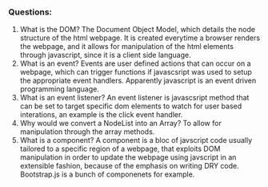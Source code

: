 ### Questions:
1. What is the DOM?
The Document Object Model, which details the node structure of the html webpage. It is created everytime a browser renders the webpage, and it allows for manipulation of the html elements through javascript, since it is a client  side language.
2. What is an event?
Events are user defined actions that can occur on a webpage, which can trigger functions if javascsript was used to setup the appropriate event handlers. Apparently javascript is an event driven programming language.
3. What is an event listener?
An event listener is javascsript method that can be set to target specific dom elements to watch for user based interations, an example is the click event handler.
4. Why would we convert a NodeList into an Array?
To allow for manipulation through the array methods.
5. What is a component?
A component is a bloc of javscript code usually tailored to a specific region of a webpage, that exploits DOM manipulation in order to update the webpage using javscript in an extensible fashion, because of the  emphasis on writing DRY code. Bootstrap.js is a bunch of componenets for example.
